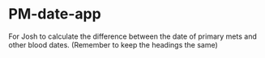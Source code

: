# PM-date-app
For Josh to calculate the difference between the date of primary mets and other blood dates. (Remember to keep the headings the same)
